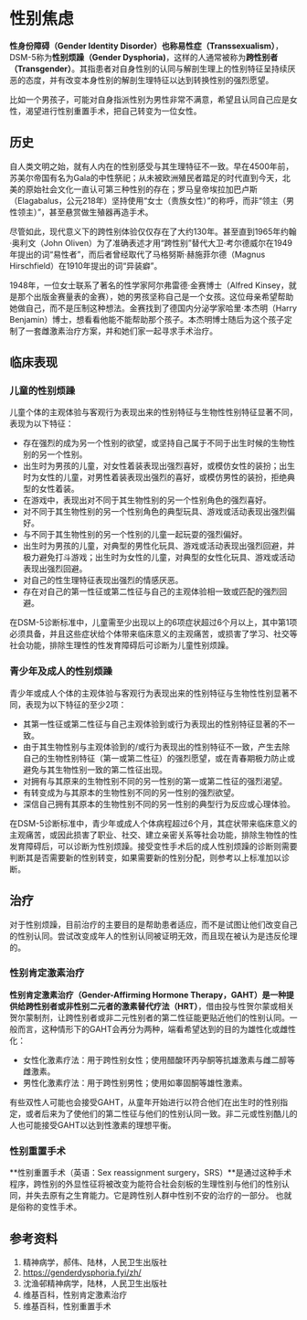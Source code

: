# 性别焦虑

**性身份障碍（Gender Identity Disorder）**也称**易性症（Transsexualism）**，DSM-5称为**性别烦躁（Gender Dysphoria)**，这样的人通常被称为**跨性别者（Transgender）**。其指患者对自身性别的认同与解剖生理上的性别特征呈持续厌恶的态度，并有改变本身性别的解剖生理特征以达到转换性别的强烈愿望。

比如一个男孩子，可能对自身指派性别为男性非常不满意，希望且认同自己应是女性，渴望进行性别重置手术，把自己转变为一位女性。

## 历史

自人类文明之始，就有人内在的性别感受与其生理特征不一致。早在4500年前，苏美尔帝国有名为Gala的中性祭祀；从未被欧洲殖民者踏足的时代直到今天，北美的原始社会文化一直认可第三种性别的存在；罗马皇帝埃拉加巴卢斯（Elagabalus，公元218年）坚持使用“女士（贵族女性）”的称呼，而非“领主（男性领主）”，甚至悬赏做生殖器再造手术。

尽管如此，现代意义下的跨性别体验仅仅存在了大约130年。甚至直到1965年约翰·奥利文（John Oliven）为了准确表述才用“跨性别”替代大卫·考尔德威尔在1949年提出的词“易性者”，而后者曾经取代了马格努斯·赫施菲尔德（Magnus Hirschfield）在1910年提出的词“异装癖”。

1948年，一位女士联系了著名的性学家阿尔弗雷德·金赛博士（Alfred Kinsey，就是那个出版金赛量表的金赛），她的男孩坚称自己是一个女孩。这位母亲希望帮助她做自己，而不是压制这种想法。金赛找到了德国内分泌学家哈里·本杰明（Harry Benjamin）博士，想看看他能不能帮助那个孩子。本杰明博士随后为这个孩子定制了一套雌激素治疗方案，并和她们家一起寻求手术治疗。

## 临床表现

### 儿童的性别烦躁

儿童个体的主观体验与客观行为表现出来的性别特征与生物性性别特征显著不同，表现为以下特征：

* 存在强烈的成为另一个性别的欲望，或坚持自己属于不同于出生时候的生物性别的另一个性别。
* 出生时为男孩的儿童，对女性着装表现出强烈喜好，或模仿女性的装扮；出生时为女性的儿童，对男性着装表现出强烈的喜好，或模仿男性的装扮，拒绝典型的女性着装。
* 在游戏中，表现出对不同于其生物性别的另一个性别角色的强烈喜好。
* 对不同于其生物性别的另一个性别角色的典型玩具、游戏或活动表现出强烈偏好。
* 与不同于其生物性别的另一个性别的儿童一起玩耍的强烈偏好。
* 出生时为男孩的儿童，对典型的男性化玩具、游戏或活动表现出强烈回避，并极力避免打斗游戏；出生时为女性的儿童，对典型的女性化玩具、游戏或活动表现出强烈回避。
* 对自己的性生理特征表现出强烈的情感厌恶。
* 存在对自己的第一性征或第二性征与自己的主观体验相一致或匹配的强烈回避。

在DSM-5诊断标准中，儿童需至少出现以上的6项症状超过6个月以上，其中第1项必须具备，并且这些症状给个体带来临床意义的主观痛苦，或损害了学习、社交等社会功能，排除生理性的性发育障碍后可诊断为儿童性别烦躁。

### 青少年及成人的性别烦躁

青少年或成人个体的主观体验与客观行为表现出来的性别特征与生物性性别显著不同，表现为以下特征的至少2项：

* 其第一性征或第二性征与自己主观体验到或行为表现出的性别特征显著的不一致。
* 由于其生物性别与主观体验到的/或行为表现出的性别特征不一致，产生去除自己的生物性别特征（第一或第二性征）的强烈愿望，或在青春期极力防止或避免与其生物性别一致的第二性征出现。
* 对拥有与其原来的生物性别不同的另一性别的第一或第二性征的强烈渴望。
* 有转变成为与其原本的生物性别不同的另一性别的强烈欲望。
* 深信自己拥有其原本的生物性别不同的另一性别的典型行为反应或心理体验。

在DSM-5诊断标准中，青少年或成人个体病程超过6个月，其症状带来临床意义的主观痛苦，或因此损害了职业、社交、建立亲密关系等社会功能，排除生物性的性发育障碍后，可以诊断为性别烦躁。接受变性手术后的成人性别烦躁的诊断则需要判断其是否需要新的性别转变，如果需要新的性别分配，则参考以上标准加以诊断。

## 治疗

对于性别烦躁，目前治疗的主要目的是帮助患者适应，而不是试图让他们改变自己的性别认同。尝试改变成年人的性别认同被证明无效，而且现在被认为是违反伦理的。

### 性别肯定激素治疗

**性别肯定激素治疗（Gender-Affirming Hormone Therapy，GAHT）**是一种提供给跨性别者或非性别二元者的**激素替代疗法（HRT）**，借由投与性贺尔蒙或相关贺尔蒙制剂，让跨性别者或非二元性别者的第二性征能更贴近他们的性别认同。一般而言，这种情形下的GAHT会再分为两种，端看希望达到的目的为雄性化或雌性化：

* 女性化激素疗法：用于跨性别女性；使用醋酸环丙孕酮等抗雄激素与雌二醇等雌激素。
* 男性化激素疗法：用于跨性别男性；使用如睾固酮等雄性激素。

有些双性人可能也会接受GAHT，从童年开始进行以符合他们在出生时的性别指定，或者后来为了使他们的第二性征与他们的性别认同一致。非二元或性别酷儿的人也可能接受GAHT以达到性激素的理想平衡。

### 性别重置手术

**性别重置手术（英语：Sex reassignment surgery，SRS）**是通过这种手术程序，跨性别的外显性征将被改变为能符合社会刻板的生理性别与他们的性别认同，并失去原有之生育能力。它是跨性别人群中性别不安的治疗的一部分。 也就是俗称的变性手术。

## 参考资料

1. 精神病学，郝伟、陆林，人民卫生出版社
2. https://genderdysphoria.fyi/zh/
3. 沈渔邨精神病学，陆林，人民卫生出版社
4. 维基百科，性别肯定激素治疗
5. 维基百科，性别重置手术
